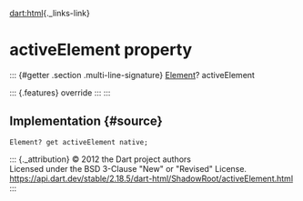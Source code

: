 [dart:html](../../dart-html/dart-html-library){._links-link}

activeElement property
======================

::: {#getter .section .multi-line-signature}
[Element](../element-class)? activeElement

::: {.features}
override
:::
:::

Implementation {#source}
--------------

``` {.language-dart data-language="dart"}
Element? get activeElement native;
```

::: {._attribution}
© 2012 the Dart project authors\
Licensed under the BSD 3-Clause \"New\" or \"Revised\" License.\
<https://api.dart.dev/stable/2.18.5/dart-html/ShadowRoot/activeElement.html>
:::
